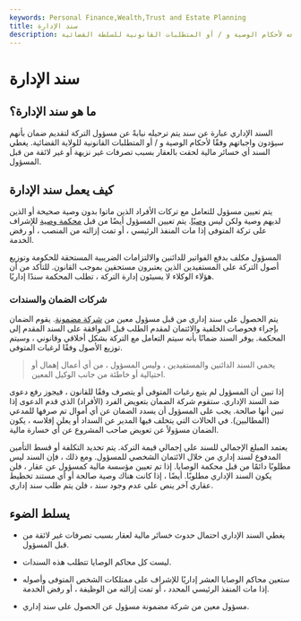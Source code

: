 ```yaml
---
keywords: Personal Finance,Wealth,Trust and Estate Planning
title: سند الإدارة
description: السند الإداري هو سند يستخدمه المسؤول عن التركة للتأكد من اتباعه لأحكام الوصية و / أو المتطلبات القانونية للسلطة القضائية.
---
```


# سند الإدارة
## ما هو سند الإدارة؟

السند الإداري عبارة عن سند يتم ترحيله نيابةً عن مسؤول التركة لتقديم ضمان بأنهم سيؤدون واجباتهم وفقًا لأحكام الوصية و / أو المتطلبات القانونية للولاية القضائية. يغطي السند أي خسائر مالية لحقت بالعقار بسبب تصرفات غير نزيهة أو غير لائقة من قبل المسؤول.

## كيف يعمل سند الإدارة

يتم تعيين مسؤول للتعامل مع تركات الأفراد الذين ماتوا بدون وصية صحيحة أو الذين لديهم وصية ولكن ليس [وصيًا](/executor). يتم تعيين المسؤول أيضًا من قبل [محكمة وصية](/probate-court) للإشراف على تركة المتوفى إذا مات المنفذ الرئيسي ، أو تمت إزالته من المنصب ، أو رفض الخدمة.

المسؤول مكلف بدفع الفواتير للدائنين والالتزامات الضريبية المستحقة للحكومة وتوزيع أصول التركة على المستفيدين الذين يعتبرون مستحقين بموجب القانون. للتأكد من أن هؤلاء الوكلاء لا يسيئون إدارة التركة ، تطلب المحكمة سندًا إداريًا.

### شركات الضمان والسندات

يتم الحصول على سند إداري من قبل مسؤول معين من [شركة مضمونة](/surety). يقوم الضمان بإجراء فحوصات الخلفية والائتمان لمقدم الطلب قبل الموافقة على السند المقدم إلى المحكمة. يوفر السند ضمانًا بأنه سيتم التعامل مع التركة بشكل أخلاقي وقانوني ، وسيتم توزيع الأصول وفقًا لرغبات المتوفى.

> يحمي السند الدائنين والمستفيدين ، وليس المسؤول ، من أي أعمال إهمال أو احتيالية أو خاطئة من جانب الوكيل المعين.

>

إذا تبين أن المسؤول لم يتبع رغبات المتوفى أو يتصرف وفقًا للقانون ، فيجوز رفع دعوى ضد السند الإداري. ستقوم شركة الضمان بتعويض الفرد (الأفراد) الذي قدم الدعوى إذا تبين أنها صالحة. يجب على المسؤول أن يسدد الضمان عن أي أموال تم صرفها للمدعي (المطالبين). في الحالات التي يتخلف فيها المدير عن السداد أو يعلن إفلاسه ، يكون الضمان مسؤولاً عن تعويض صاحب المشروع عن أي خسارة مالية.

يعتمد المبلغ الإجمالي للسند على إجمالي قيمة التركة. يتم تحديد التكلفة أو قسط التأمين المدفوع لسند إداري من خلال الائتمان الشخصي للمسؤول. ومع ذلك ، فإن السند ليس مطلوبًا دائمًا من قبل محكمة الوصايا. إذا تم تعيين مؤسسة مالية كمسؤول عن عقار ، فلن يكون السند الإداري مطلوبًا. أيضًا ، إذا كانت هناك وصية صالحة أو أي مستند تخطيط عقاري آخر ينص على عدم وجود سند ، فلن يتم طلب سند إداري.

## يسلط الضوء

- يغطي السند الإداري احتمال حدوث خسائر مالية لعقار بسبب تصرفات غير لائقة من قبل المسؤول.

- ليست كل محاكم الوصايا تتطلب هذه السندات.

- ستعين محاكم الوصايا العشر إداريًا للإشراف على ممتلكات الشخص المتوفى وأصوله إذا مات المنفذ الرئيسي المحدد ، أو تمت إزالته من الوظيفة ، أو رفض الخدمة.

- مسؤول معين من شركة مضمونة مسؤول عن الحصول على سند إداري.

